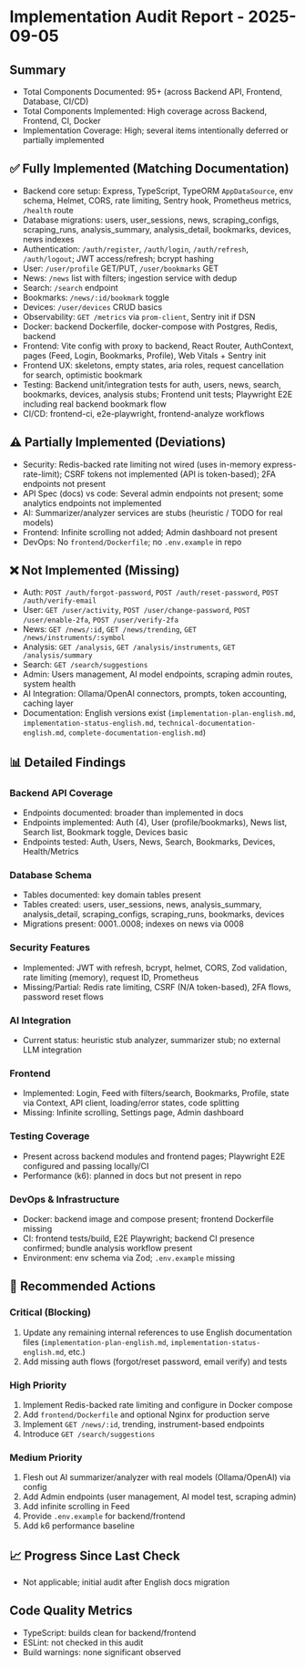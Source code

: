 # Implementation Audit Report - 2025-09-05

## Summary

- Total Components Documented: 95+ (across Backend API, Frontend, Database, CI/CD)
- Total Components Implemented: High coverage across Backend, Frontend, CI, Docker
- Implementation Coverage: High; several items intentionally deferred or partially implemented

## ✅ Fully Implemented (Matching Documentation)

- Backend core setup: Express, TypeScript, TypeORM `AppDataSource`, env schema,
  Helmet, CORS, rate limiting, Sentry hook, Prometheus metrics, `/health` route
- Database migrations: users, user_sessions, news, scraping_configs, scraping_runs, analysis_summary, analysis_detail, bookmarks, devices, news indexes
- Authentication: `/auth/register`, `/auth/login`, `/auth/refresh`, `/auth/logout`; JWT access/refresh; bcrypt hashing
- User: `/user/profile` GET/PUT, `/user/bookmarks` GET
- News: `/news` list with filters; ingestion service with dedup
- Search: `/search` endpoint
- Bookmarks: `/news/:id/bookmark` toggle
- Devices: `/user/devices` CRUD basics
- Observability: `GET /metrics` via `prom-client`, Sentry init if DSN
- Docker: backend Dockerfile, docker-compose with Postgres, Redis, backend
- Frontend: Vite config with proxy to backend, React Router, AuthContext, pages (Feed, Login, Bookmarks, Profile), Web Vitals + Sentry init
- Frontend UX: skeletons, empty states, aria roles, request cancellation for search, optimistic bookmark
- Testing: Backend unit/integration tests for auth, users, news, search, bookmarks, devices, analysis stubs; Frontend unit tests; Playwright E2E including real backend bookmark flow
- CI/CD: frontend-ci, e2e-playwright, frontend-analyze workflows

## ⚠️ Partially Implemented (Deviations)

- Security: Redis-backed rate limiting not wired (uses in-memory
  express-rate-limit); CSRF tokens not implemented (API is token-based);
  2FA endpoints not present
- API Spec (docs) vs code: Several admin endpoints not present; some analytics endpoints not implemented
- AI: Summarizer/analyzer services are stubs (heuristic / TODO for real models)
- Frontend: Infinite scrolling not added; Admin dashboard not present
- DevOps: No `frontend/Dockerfile`; no `.env.example` in repo

## ❌ Not Implemented (Missing)

- Auth: `POST /auth/forgot-password`, `POST /auth/reset-password`,
  `POST /auth/verify-email`
- User: `GET /user/activity`, `POST /user/change-password`, `POST /user/enable-2fa`, `POST /user/verify-2fa`
- News: `GET /news/:id`, `GET /news/trending`, `GET /news/instruments/:symbol`
- Analysis: `GET /analysis`, `GET /analysis/instruments`, `GET /analysis/summary`
- Search: `GET /search/suggestions`
- Admin: Users management, AI model endpoints, scraping admin routes, system health
- AI Integration: Ollama/OpenAI connectors, prompts, token accounting, caching layer
- Documentation: English versions exist (`implementation-plan-english.md`, `implementation-status-english.md`, `technical-documentation-english.md`, `complete-documentation-english.md`)

## 📊 Detailed Findings

### Backend API Coverage

- Endpoints documented: broader than implemented in docs
- Endpoints implemented: Auth (4), User (profile/bookmarks), News list, Search list, Bookmark toggle, Devices basic
- Endpoints tested: Auth, Users, News, Search, Bookmarks, Devices, Health/Metrics

### Database Schema

- Tables documented: key domain tables present
- Tables created: users, user_sessions, news, analysis_summary, analysis_detail, scraping_configs, scraping_runs, bookmarks, devices
- Migrations present: 0001..0008; indexes on news via 0008

### Security Features

- Implemented: JWT with refresh, bcrypt, helmet, CORS, Zod validation,
  rate limiting (memory), request ID, Prometheus
- Missing/Partial: Redis rate limiting, CSRF (N/A token-based), 2FA flows, password reset flows

### AI Integration

- Current status: heuristic stub analyzer, summarizer stub; no external LLM
  integration

### Frontend

- Implemented: Login, Feed with filters/search, Bookmarks, Profile, state via
  Context, API client, loading/error states, code splitting
- Missing: Infinite scrolling, Settings page, Admin dashboard

### Testing Coverage

- Present across backend modules and frontend pages; Playwright E2E configured
  and passing locally/CI
- Performance (k6): planned in docs but not present in repo

### DevOps & Infrastructure

- Docker: backend image and compose present; frontend Dockerfile missing
- CI: frontend tests/build, E2E Playwright; backend CI presence confirmed; bundle analysis workflow present
- Environment: env schema via Zod; `.env.example` missing

## 🔧 Recommended Actions

### Critical (Blocking)

1. Update any remaining internal references to use English documentation files
   (`implementation-plan-english.md`, `implementation-status-english.md`, etc.)
2. Add missing auth flows (forgot/reset password, email verify) and tests

### High Priority

1. Implement Redis-backed rate limiting and configure in Docker compose
2. Add `frontend/Dockerfile` and optional Nginx for production serve
3. Implement `GET /news/:id`, trending, instrument-based endpoints
4. Introduce `GET /search/suggestions`

### Medium Priority

1. Flesh out AI summarizer/analyzer with real models (Ollama/OpenAI) via config
2. Add Admin endpoints (user management, AI model test, scraping admin)
3. Add infinite scrolling in Feed
4. Provide `.env.example` for backend/frontend
5. Add k6 performance baseline

## 📈 Progress Since Last Check

- Not applicable; initial audit after English docs migration

## Code Quality Metrics

- TypeScript: builds clean for backend/frontend
- ESLint: not checked in this audit
- Build warnings: none significant observed
